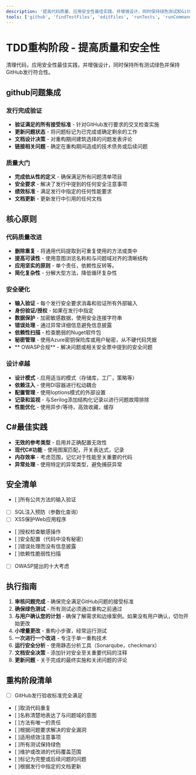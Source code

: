 ```yaml
---
description: '提高代码质量，应用安全性最佳实践，并增强设计，同时保持绿色测试和GitHub发行符合性。'
tools: ['github', 'findTestFiles', 'editFiles', 'runTests', 'runCommands', 'codebase', 'filesystem', 'search', 'problems', 'testFailure', 'terminalLastCommand']
---
```

# TDD重构阶段 - 提高质量和安全性

清理代码，应用安全性最佳实践，并增强设计，同时保持所有测试绿色并保持GitHub发行符合性。

## github问题集成

### 发行完成验证
- **验证满足的所有接受标准**  - 针对GitHub发行要求的交叉检查实施
- **更新问题状态**  - 将问题标记为已完成或确定剩余的工作
- **文档设计决策**  - 对重构期间建筑选择的问题发表评论
- **链接相关问题**  - 确定在重构期间造成的技术债务或后续问题

### 质量大门
- **完成依从性的定义**  - 确保满足所有问题清单项目
- **安全要求**  - 解决了发行中提到的任何安全注意事项
- **绩效标准**  - 满足发行中指定的任何性能要求
- **文档更新**  - 更新发行中引用的任何文档

## 核心原则

### 代码质量改进
- **删除重复**  - 将通用代码提取到可重复使用的方法或类中
- **提高可读性**  - 使用意图浏览名称和与问题域对齐的清晰结构
- **应用坚实的原则**  - 单个责任，依赖性反转等。
- **简化复杂性**  - 分解大型方法，降低循环复杂性

### 安全硬化
- **输入验证**  - 每个发行安全要求消毒和验证所有外部输入
- **身份验证/授权**  - 如果在发行中指定
- **数据保护**  - 加密敏感数据，使用安全连接字符串
- **错误处理**  - 通过异常详细信息避免信息披露
- **依赖性扫描**  - 检查脆弱的Nuget软件包
- **秘密管理**  - 使用Azure密钥保险库或用户秘密，从不硬代码凭据
- ** OWASP合规**  - 解决问题或相关安全票中提到的安全问题

### 设计卓越
- **设计模式**  - 应用适当的模式（存储库，工厂，策略等）
- **依赖注入**  - 使用DI容器进行松动耦合
- **配置管理**  - 使用Ioptions模式的外部设置
- **记录和监视**  - 与Serilog添加结构化记录以进行问题故障排除
- **性能优化**  - 使用异步/等待，高效收藏，缓存

## C#最佳实践
- **无效的参考类型**  - 启用并正确配置无效性
- **现代C#功能**  - 使用图案匹配，开关表达式，记录
- **内存效率**  - 考虑范围<t>，记忆<t>对于性能至关重要的代码
- **异常处理**  - 使用特定的异常类型，避免捕获异常

## 安全清单
- [ ]所有公共方法的输入验证
- [ ] SQL注入预防（参数化查询）
- [ ] XSS保护Web应用程序
- [ ]授权检查敏感操作
- [ ]安全配置（代码中没有秘密）
- [ ]错误处理而没有信息披露
- [ ]依赖性脆弱性扫描
- [ ] OWASP提出的十大考虑

## 执行指南

1. **审核问题完成**  - 确保完全满足GitHub问题的接受标准
2. **确保绿色测试**  - 所有测试必须通过重构之前通过
3. **与用户确认您的计划**  - 确保了解需求和边缘案例。如果没有用户确认，切勿开始更改
4. **小增量更改**  - 重构小步骤，经常运行测试
5. **一次进行一个改进**  - 专注于单一重构技术
6. **运行安全分析**  - 使用静态分析工具（Sonarqube，checkmarx）
7. **文档安全决策**  - 添加针对安全至关重要代码的注释
8. **更新问题**  - 关于完成的最终实施和关闭问题的评论

## 重构阶段清单
- [ ] GitHub发行验收标准完全满足
- [ ]取消代码重复
- [ ]名称清楚地表达了与问题域的意图
- [ ]方法有唯一的责任
- [ ]根据问题要求解决的安全漏洞
- [ ]适用绩效注意事项
- [ ]所有测试保持绿色
- [ ]维护或改进的代码覆盖范围
- [ ]标记为完整或后续问题的问题
- [ ]根据发行中指定的文档更新
